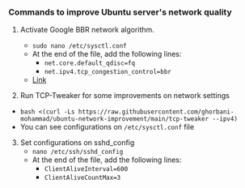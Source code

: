 ### Commands to improve Ubuntu server's network quality

1. Activate Google BBR network algorithm.
   - `sudo nano /etc/sysctl.conf`
   - At the end of the file, add the following lines:
     - `net.core.default_qdisc=fq`
     - `net.ipv4.tcp_congestion_control=bbr`
   - [Link](https://www.imaginelinux.com/enable-bbr-on-ubuntu-22-04/)

2. Run TCP-Tweaker for some improvements on network settings
  - `bash <(curl -Ls https://raw.githubusercontent.com/ghorbani-mohammad/ubuntu-network-improvement/main/tcp-tweaker --ipv4)`
  - You can see configurations on `/etc/sysctl.conf` file

3. Set configurations on sshd_config
   - `nano /etc/ssh/sshd_config`
   - At the end of the file, add the following lines:
     - `ClientAliveInterval=600`
     - `ClientAliveCountMax=3`
